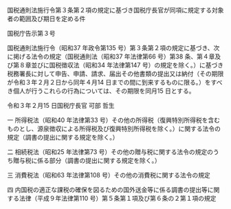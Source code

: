 国税通則法施行令第３条第２項の規定に基づき国税庁長官が同項に規定する対象者の範囲及び期日を定める件

国税庁告示第３号

国税通則法施行令（昭和37 年政令第135 号）第３条第２項の規定に基づき、次に掲げる法令の規定（国税通則法（昭和37 年法律第66 号）第38 条、第４章及び第８章並びに国税徴収法（昭和34 年法律第147 号）の規定を除く。）に基づき税務署長に対して申告、申請、請求、届出その他書類の提出又は納付（その期限が令和３年２月２日から同年４月14 日までの間に到来するものに限る。）をすべき個人が行うこれらの行為については、その期限を同月15 日とする。

令和３年２月15 日国税庁長官 可部 哲生

一 所得税法（昭和40 年法律第33 号）その他の所得税（復興特別所得税を含むものとし、源泉徴収による所得税及び復興特別所得税を除く。）に関する法令の規定（調書の提出に関する規定を除く。）

二 相続税法（昭和25 年法律第73 号）その他の贈与税に関する法令の規定のうち贈与税に係る部分（調書の提出に関する規定を除く。）

三 消費税法（昭和63 年法律第108 号）その他の消費税に関する法令の規定

四 内国税の適正な課税の確保を図るための国外送金等に係る調書の提出等に関する法律（平成９年法律第110 号）第５条第１項及び第６条の２第１項の規定